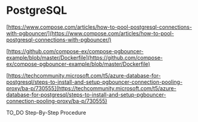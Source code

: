 # PostgreSQL

[https://www.compose.com/articles/how-to-pool-postgresql-connections-with-pgbouncer/](https://www.compose.com/articles/how-to-pool-postgresql-connections-with-pgbouncer/)

[https://github.com/compose-ex/compose-pgbouncer-example/blob/master/Dockerfile](https://github.com/compose-ex/compose-pgbouncer-example/blob/master/Dockerfile)

[https://techcommunity.microsoft.com/t5/azure-database-for-postgresql/steps-to-install-and-setup-pgbouncer-connection-pooling-proxy/ba-p/730555](https://techcommunity.microsoft.com/t5/azure-database-for-postgresql/steps-to-install-and-setup-pgbouncer-connection-pooling-proxy/ba-p/730555)

TO\_DO Step-By-Step Procedure

